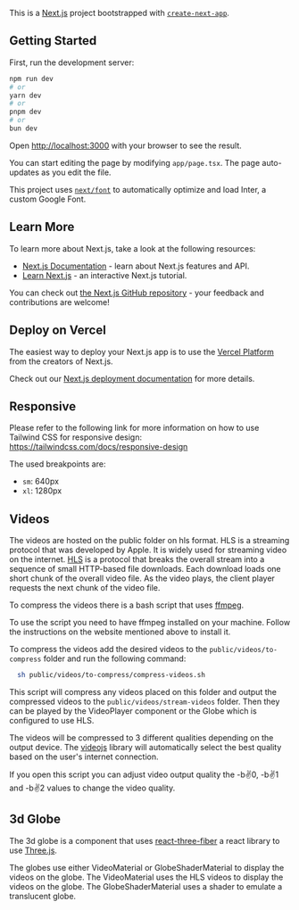 This is a [Next.js](https://nextjs.org/) project bootstrapped with [`create-next-app`](https://github.com/vercel/next.js/tree/canary/packages/create-next-app).

## Getting Started

First, run the development server:

```bash
npm run dev
# or
yarn dev
# or
pnpm dev
# or
bun dev
```

Open [http://localhost:3000](http://localhost:3000) with your browser to see the result.

You can start editing the page by modifying `app/page.tsx`. The page auto-updates as you edit the file.

This project uses [`next/font`](https://nextjs.org/docs/basic-features/font-optimization) to automatically optimize and load Inter, a custom Google Font.

## Learn More

To learn more about Next.js, take a look at the following resources:

- [Next.js Documentation](https://nextjs.org/docs) - learn about Next.js features and API.
- [Learn Next.js](https://nextjs.org/learn) - an interactive Next.js tutorial.

You can check out [the Next.js GitHub repository](https://github.com/vercel/next.js/) - your feedback and contributions are welcome!

## Deploy on Vercel

The easiest way to deploy your Next.js app is to use the [Vercel Platform](https://vercel.com/new?utm_medium=default-template&filter=next.js&utm_source=create-next-app&utm_campaign=create-next-app-readme) from the creators of Next.js.

Check out our [Next.js deployment documentation](https://nextjs.org/docs/deployment) for more details.

## Responsive

Please refer to the following link for more information on how to use Tailwind CSS for responsive design:
https://tailwindcss.com/docs/responsive-design

The used breakpoints are:

- `sm`: 640px
- `xl`: 1280px

## Videos

The videos are hosted on the public folder on hls format.
HLS is a streaming protocol that was developed by Apple. It is widely used for streaming video on the internet. [HLS](https://developer.apple.com/streaming/) is a protocol that breaks the overall stream into a sequence of small HTTP-based file downloads. Each download loads one short chunk of the overall video file. As the video plays, the client player requests the next chunk of the video file.

To compress the videos there is a bash script that uses [ffmpeg](https://www.ffmpeg.org/).

To use the script you need to have ffmpeg installed on your machine. Follow the instructions on the website mentioned above to install it.

To compress the videos add the desired videos to the `public/videos/to-compress` folder and run the following command:

```bash
  sh public/videos/to-compress/compress-videos.sh
```

This script will compress any videos placed on this folder and output the compressed videos to the `public/videos/stream-videos` folder. Then they can be played by the VideoPlayer component or the Globe which is configured to use HLS.

The videos will be compressed to 3 different qualities depending on the output device. The [videojs](https://videojs.com/) library will automatically select the best quality based on the user's internet connection.

If you open this script you can adjust video output quality the -b:v:0, -b:v:1 and -b:v:2 values to change the video quality.

## 3d Globe

The 3d globe is a component that uses [react-three-fiber](https://r3f.docs.pmnd.rs/) a react library to use [Three.js](https://threejs.org/).

The globes use either VideoMaterial or GlobeShaderMaterial to display the videos on the globe. The VideoMaterial uses the HLS videos to display the videos on the globe. The GlobeShaderMaterial uses a shader to emulate a translucent globe.